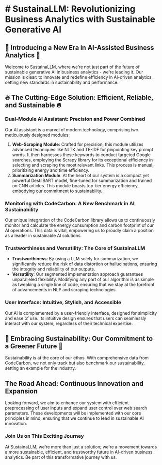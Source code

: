 # # SustainaLLM: Revolutionizing Business Analytics with Sustainable Generative AI

## 🚀 Introducing a New Era in AI-Assisted Business Analytics 🚀

Welcome to SustainaLLM, where we're not just part of the future of sustainable generative AI in business analytics - we're leading it. Our mission is clear: to innovate and redefine efficiency in AI-driven analytics, setting new standards in sustainability and performance.

## 🔥 The Cutting-Edge Solution: Efficient, Reliable, and Sustainable 🔥

### Dual-Module AI Assistant: Precision and Power Combined

Our AI assistant is a marvel of modern technology, comprising two meticulously designed modules:

1. **Web-Scraping Module**: Crafted for precision, this module utilizes advanced techniques like NLTK and TF-IDF for pinpointing key prompt words. It then harnesses these keywords to conduct targeted Google searches, employing the Scrapy library for its exceptional efficiency in selecting and scraping the most relevant links. This process is manual, prioritizing energy and time efficiency.
2. **Summarization Module**: At the heart of our system is a compact yet powerful DestilBART model, fine-tuned for summarization and trained on CNN articles. This module boasts top-tier energy efficiency, embodying our commitment to sustainability.

### Monitoring with CodeCarbon: A New Benchmark in AI Sustainability

Our unique integration of the CodeCarbon library allows us to continuously monitor and calculate the energy consumption and carbon footprint of our AI operations. This data is vital, empowering us to proudly claim a position as a leader in sustainable AI solutions.

### Trustworthiness and Versatility: The Core of SustainaLLM

- **Trustworthiness**: By using a LLM solely for summarization, we significantly reduce the risk of data distortion or hallucinations, ensuring the integrity and reliability of our outputs.
- **Versatility**: Our segmented implementation approach guarantees unparalleled flexibility. Modifying any part of our algorithm is as simple as tweaking a single line of code, ensuring that we stay at the forefront of advancements in NLP and scraping technologies.

### User Interface: Intuitive, Stylish, and Accessible

Our AI is complemented by a user-friendly interface, designed for simplicity and ease of use. Its intuitive design ensures that users can seamlessly interact with our system, regardless of their technical expertise.

## 🌱 Embracing Sustainability: Our Commitment to a Greener Future 🌱

Sustainability is at the core of our ethos. With comprehensive data from CodeCarbon, we not only track but also benchmark our sustainability, setting an example for the industry.

## The Road Ahead: Continuous Innovation and Expansion

Looking forward, we aim to enhance our system with efficient preprocessing of user inputs and expand user control over web search parameters. These developments will be implemented with our core principles in mind, ensuring that we continue to lead in sustainable AI innovation.

### Join Us on This Exciting Journey

At SustainaLLM, we're more than just a solution; we're a movement towards a more sustainable, efficient, and trustworthy future in AI-driven business analytics. Be part of this transformative journey with us.